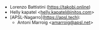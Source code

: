 - Lorenzo Battistini (<https://takobi.online>)
- Helly kapatel \<<helly.kapatel@initos.com>\>
- [APSL-Nagarro\](<https://apsl.tech>):
  - Antoni Marroig \<<amarroig@apsl.net>\>